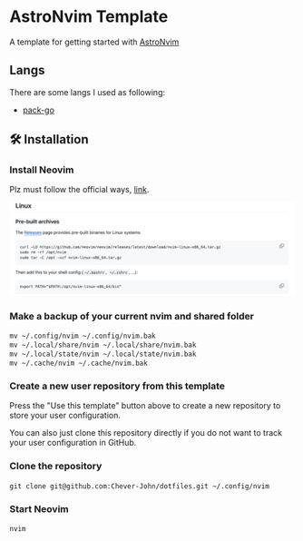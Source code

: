 # AstroNvim Template

A template for getting started with [AstroNvim](https://github.com/AstroNvim/AstroNvim)

## Langs

There are some langs I used as following:

- [pack-go](docs/langs/pack-go.md)

## 🛠️ Installation

### Install Neovim

Plz must follow the official ways, [link](https://github.com/neovim/neovim/blob/master/INSTALL.md#linux).

![image-20250312165005396](assets/image-20250312165005396.png)

### Make a backup of your current nvim and shared folder

```shell
mv ~/.config/nvim ~/.config/nvim.bak
mv ~/.local/share/nvim ~/.local/share/nvim.bak
mv ~/.local/state/nvim ~/.local/state/nvim.bak
mv ~/.cache/nvim ~/.cache/nvim.bak
```

### Create a new user repository from this template

Press the "Use this template" button above to create a new repository
to store your user configuration.

You can also just clone this repository directly if you do not want to
track your user configuration in GitHub.

### Clone the repository

```shell
git clone git@github.com:Chever-John/dotfiles.git ~/.config/nvim
```

### Start Neovim

```shell
nvim
```
